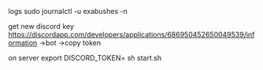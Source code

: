 logs
sudo journalctl -u exabushes  -n

get new discord key
https://discordapp.com/developers/applications/686950452650049539/information
->bot ->copy token

on server
export DISCORD_TOKEN=<token>
sh start.sh